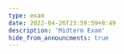 ```yaml
---
type: exam
date: 2022-04-26T23:59:59+8:49
description: 'Midterm Exam'
hide_from_announcments: true
---
```

